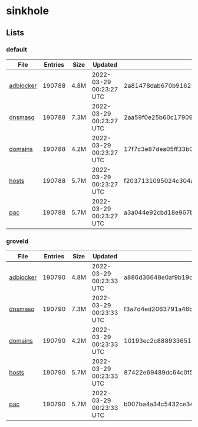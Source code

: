 # sinkhole

## Lists

### default

|File|Entries|Size|Updated|Hash|
|-|-|-|-|-|
|[adblocker](https://raw.githubusercontent.com/groveld/sinkhole/lists/default/adblocker.txt)|190788|4.8M|2022-03-29 00:23:27 UTC|2a81478dab670b91623a4687f90637f1ae60ae220575ec84bfb4bf1b9262da19|
|[dnsmasq](https://raw.githubusercontent.com/groveld/sinkhole/lists/default/dnsmasq.txt)|190788|7.3M|2022-03-29 00:23:27 UTC|2aa59f0e25b60c17909314c0ebf5e43c73d539d39b5a1582ba6de2b40dfff5c4|
|[domains](https://raw.githubusercontent.com/groveld/sinkhole/lists/default/domains.txt)|190788|4.2M|2022-03-29 00:23:27 UTC|17f7c3e87dea05ff33b02aee56aa1f09a88daeac0a392d08974da2e7a6a36b0b|
|[hosts](https://raw.githubusercontent.com/groveld/sinkhole/lists/default/hosts.txt)|190788|5.7M|2022-03-29 00:23:27 UTC|f2037131095024c304a8540389d8bd29568b430b072646e60995ad7b048deb82|
|[pac](https://raw.githubusercontent.com/groveld/sinkhole/lists/default/pac.txt)|190788|5.7M|2022-03-29 00:23:27 UTC|a3a044e92cbd18e967b7370734fde2ea04ed036c5d263320d31cc4ecef7e1605|

### groveld

|File|Entries|Size|Updated|Hash|
|-|-|-|-|-|
|[adblocker](https://raw.githubusercontent.com/groveld/sinkhole/lists/groveld/adblocker.txt)|190790|4.8M|2022-03-29 00:23:33 UTC|a886d36648e0af9b19de40988f0579100d0642e61fedc1d9a7eed2ec28ca43b6|
|[dnsmasq](https://raw.githubusercontent.com/groveld/sinkhole/lists/groveld/dnsmasq.txt)|190790|7.3M|2022-03-29 00:23:33 UTC|f3a7d4ed2063791a46ba9555457dc0972a6f0bc47399c2a98650ef99e5ce6a0b|
|[domains](https://raw.githubusercontent.com/groveld/sinkhole/lists/groveld/domains.txt)|190790|4.2M|2022-03-29 00:23:33 UTC|10193ec2c8889336519be87b8485355c3115a0a2fc95ed6ff9abe92cceba99b2|
|[hosts](https://raw.githubusercontent.com/groveld/sinkhole/lists/groveld/hosts.txt)|190790|5.7M|2022-03-29 00:23:33 UTC|87422e69489dc64c0f5cf03e17a138ca87633ad5640f45ae11f351df44619dd3|
|[pac](https://raw.githubusercontent.com/groveld/sinkhole/lists/groveld/pac.txt)|190790|5.7M|2022-03-29 00:23:33 UTC|b007ba4a34c5432ce344e17c832eeea9151357cc22a2b9d32f3d7775d7c20d48|
